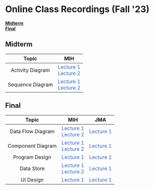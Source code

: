 # Online Class Recordings (Fall '23)

[**Midterm**](#midterm) <br/>
[**Final**](#final)

## Midterm 
| **Topic**           | **MIH**                                             |
| :-----------------: | :-------------------------------------------------: |
| Activity Diagram    | <a href="https://youtu.be/slRVWzhjnS0" style="color: #3366cc; text-decoration: none;">Lecture 1</a> <br/> <a href="https://youtu.be/DyjN40CVMEo" style="color: #3366cc; text-decoration: none;">Lecture 2</a> |
| Sequence Diagram    | <a href="https://youtu.be/JbVdCtboXF4" style="color: #3366cc; text-decoration: none;">Lecture 1</a> <br/> <a href="https://youtu.be/WoQnWuWzwO4" style="color: #3366cc; text-decoration: none;">Lecture 2</a> | 

## Final 

| **Topic**           | **MIH**                                             | **JMA**                                             |
| :-------------------: | :-------------------------------------------------: | :-------------------------------------------------: |
| Data Flow Diagram   | <a href="https://youtu.be/pNz8w8Cm-xM?si=Gd58R39dX1mhXkyx" style="color: #3366cc; text-decoration: none;">Lecture 1</a> <br/> <a href="https://www.youtube.com/watch?v=jnx2kwWonCI" style="color: #3366cc; text-decoration: none;">Lecture 2</a> | <a href="https://youtu.be/n2c6zf3BAwU" style="color: #3366cc; text-decoration: none;">Lecture 1</a> |
| Component Diagram   | <a href="https://www.youtube.com/watch?v=Q0YUI7uleS0" style="color: #3366cc; text-decoration: none;">Lecture 1</a> <br/> <a href="https://www.youtube.com/watch?v=9know5cyDKU" style="color: #3366cc; text-decoration: none;">Lecture 2</a> | <a href="https://youtu.be/24_Ttfb1XPU" style="color: #3366cc; text-decoration: none;">Lecture 1</a> |
| Program Design      | <a href="https://www.youtube.com/watch?v=XkEFXzp5d7I" style="color: #3366cc; text-decoration: none;">Lecture 1</a> | <a href="https://youtu.be/PNdRSr89FD8" style="color: #3366cc; text-decoration: none;">Lecture 1</a> |
| Data Store          | <a href="https://www.youtube.com/watch?v=KF6oKXtO1-o" style="color: #3366cc; text-decoration: none;">Lecture 1</a> <br/> <a href="https://youtu.be/EQ-M00dHk2Q?feature=shared" style="color: #3366cc; text-decoration: none;">Lecture 2</a> | <a href="#" style="color: #3366cc; text-decoration: none;">Lecture 1</a> |
| UI Design           | <a href="https://youtu.be/iTSjzZ-A3dA?feature=shared" style="color: #3366cc; text-decoration: none;">Lecture 1</a> | <a href="#" style="color: #3366cc; text-decoration: none;">Lecture 1</a> |
